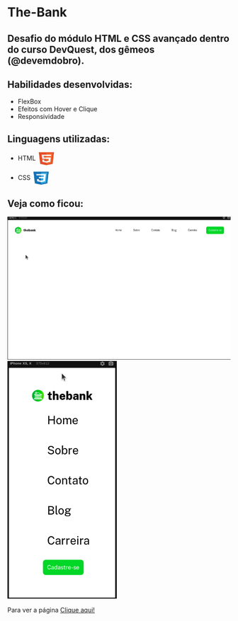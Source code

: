 # The-Bank

## Desafio do módulo HTML e CSS avançado dentro do curso DevQuest, dos gêmeos (@devemdobro).

## Habilidades desenvolvidas:

- FlexBox
- Efeitos com Hover e Clique
- Responsividade

## Linguagens utilizadas:

- HTML <img align="center" alt="HTML" height="30" width="40" src="https://raw.githubusercontent.com/devicons/devicon/master/icons/html5/html5-original.svg">

- CSS <img align="center" alt="CSS" height="30" width="40" src="https://raw.githubusercontent.com/devicons/devicon/master/icons/css3/css3-original.svg">

## Veja como ficou:

 <img src="./src/Readme-Gifs/Peek 10-05-2023 11-21.gif" alt="Imagem da tela no desktop">
 
  <img src="./src/Readme-Gifs/Peek 10-05-2023 11-23.gif" alt="Imagem da tela no mobile" />
  
 Para ver a página [ Clique aqui! ](https://jessica-os.github.io/The-Bank/)
